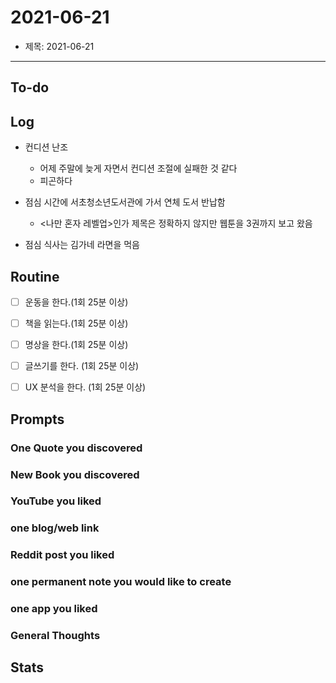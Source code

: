 # 2021-06-21
- 제목: 2021-06-21 


---

## To-do


## Log
- 컨디션 난조
	- 어제 주말에 늦게 자면서 컨디션 조절에 실패한 것 같다
	- 피곤하다

- 점심 시간에 서초청소년도서관에 가서 연체 도서 반납함
	- <나만 혼자 레벨업>인가 제목은 정확하지 않지만 웹툰을 3권까지 보고 왔음

- 점심 식사는 김가네 라면을 먹음


## Routine
- [ ] 운동을 한다.(1회 25분 이상)

- [ ] 책을 읽는다.(1회 25분 이상)

- [ ] 명상을 한다.(1회 25분 이상)

- [ ] 글쓰기를 한다. (1회 25분 이상)

- [ ] UX 분석을 한다. (1회 25분 이상)



## Prompts
### One Quote you discovered

### New Book you discovered

### YouTube you liked

### one blog/web link

### Reddit post you liked

### one permanent note you would like to create

### one app you liked

### General Thoughts




## Stats